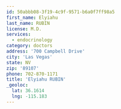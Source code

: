 ```yaml
---
id: 50abbb08-3f19-4c9f-9571-b6a0f7ff98a5
first_name: Elyiahu
last_name: RUBIN
license: M.D.
services:
  - endocrinology
category: doctors
address: '700 Campbell Drive'
city: 'Las Vegas'
state: NV
zip: '89107'
phone: 702-870-1171
title: 'Elyiahu RUBIN'
_geoloc:
  lat: 36.1614
  lng: -115.183
---
```

